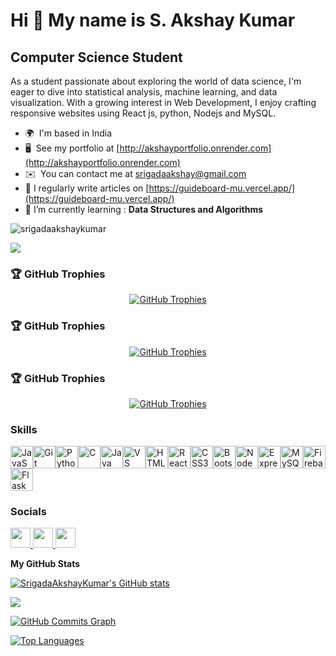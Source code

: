 Hi 👋 My name is S. Akshay Kumar
================================

Computer Science Student
------------------------

As a student passionate about exploring the world of data science, I'm eager to dive into statistical analysis, machine learning, and data visualization. With a growing interest in Web Development, I enjoy crafting responsive websites using React js, python, Nodejs and MySQL.

* 🌍  I'm based in India
* 🖥️  See my portfolio at [http://akshayportfolio.onrender.com](http://akshayportfolio.onrender.com)
* ✉️  You can contact me at [srigadaakshay@gmail.com](mailto:srigadaakshay@gmail.com)
* 📝 I regularly write articles on [https://guideboard-mu.vercel.app/](https://guideboard-mu.vercel.app/)
* 🌱 I’m currently learning : **Data Structures and Algorithms**

<p align="left"> <img src="https://komarev.com/ghpvc/?username=srigadaakshaykumar&label=Profile%20views&color=0e75b6&style=flat" alt="srigadaakshaykumar" /> </p>

<a href="https://www.github.com/SrigadaAkshayKumar" target="_blank" rel="noreferrer"><img
src="https://img.shields.io/github/followers/SrigadaAkshayKumar?logo=github&style=for-the-badge&color=0891b2&labelColor=171717" /></a>

<h3 align="left">🏆 GitHub Trophies</h3>
<p align="center">
  <a href="https://github.com/ryo-ma/github-profile-trophy">
    <img src="https://github-profile-trophy.vercel.app/?username=SrigadaAkshayKumar&theme=gruvbox&no-bg=true&no-frame=true&column=6&exclude_achievements=Issues,Reviews" alt="GitHub Trophies" />
  </a>
</p>


<h3 align="left">🏆 GitHub Trophies</h3>
<p align="center">
  <a href="https://github.com/ryo-ma/github-profile-trophy">
    <img src="https://github-profile-trophy.vercel.app/?username=SrigadaAkshayKumar&theme=gruvbox&no-bg=true&no-frame=true&column=6&row=1" alt="GitHub Trophies" />
  </a>
</p>


<h3 align="left">🏆 GitHub Trophies</h3>
<p align="center">
  <a href="https://github.com/ryo-ma/github-profile-trophy">
    <img src="https://github-profile-trophy.vercel.app/?username=SrigadaAkshayKumar&theme=gruvbox&no-bg=true&no-frame=true&column=6&rank=SSS,SS,S" alt="GitHub Trophies" />
  </a>
</p>


### Skills


<p align="left">
<a href="https://developer.mozilla.org/en-US/docs/Web/JavaScript" target="_blank" rel="noreferrer"><img src="https://raw.githubusercontent.com/danielcranney/readme-generator/main/public/icons/skills/javascript-colored.svg" width="36" height="36" alt="JavaScript" /></a><a href="https://git-scm.com/" target="_blank" rel="noreferrer"><img src="https://raw.githubusercontent.com/danielcranney/readme-generator/main/public/icons/skills/git-colored.svg" width="36" height="36" alt="Git" /></a><a href="https://www.python.org/" target="_blank" rel="noreferrer"><img src="https://raw.githubusercontent.com/danielcranney/readme-generator/main/public/icons/skills/python-colored.svg" width="36" height="36" alt="Python" /></a><a href="https://docs.microsoft.com/en-us/cpp/?view=msvc-170" target="_blank" rel="noreferrer"><img src="https://raw.githubusercontent.com/danielcranney/readme-generator/main/public/icons/skills/c-colored.svg" width="36" height="36" alt="C" /></a><a href="https://www.oracle.com/java/" target="_blank" rel="noreferrer"><img src="https://raw.githubusercontent.com/danielcranney/readme-generator/main/public/icons/skills/java-colored.svg" width="36" height="36" alt="Java" /></a><a href="https://code.visualstudio.com/" target="_blank" rel="noreferrer"><img src="https://raw.githubusercontent.com/danielcranney/readme-generator/main/public/icons/skills/visualstudiocode.svg" width="36" height="36" alt="VS Code" /></a><a href="https://developer.mozilla.org/en-US/docs/Glossary/HTML5" target="_blank" rel="noreferrer"><img src="https://raw.githubusercontent.com/danielcranney/readme-generator/main/public/icons/skills/html5-colored.svg" width="36" height="36" alt="HTML5" /></a><a href="https://reactjs.org/" target="_blank" rel="noreferrer"><img src="https://raw.githubusercontent.com/danielcranney/readme-generator/main/public/icons/skills/react-colored.svg" width="36" height="36" alt="React" /></a><a href="https://www.w3.org/TR/CSS/#css" target="_blank" rel="noreferrer"><img src="https://raw.githubusercontent.com/danielcranney/readme-generator/main/public/icons/skills/css3-colored.svg" width="36" height="36" alt="CSS3" /></a><a href="https://getbootstrap.com/" target="_blank" rel="noreferrer"><img src="https://raw.githubusercontent.com/danielcranney/readme-generator/main/public/icons/skills/bootstrap-colored.svg" width="36" height="36" alt="Bootstrap" /></a><a href="https://nodejs.org/en/" target="_blank" rel="noreferrer"><img src="https://raw.githubusercontent.com/danielcranney/readme-generator/main/public/icons/skills/nodejs-colored.svg" width="36" height="36" alt="NodeJS" /></a><a href="https://expressjs.com/" target="_blank" rel="noreferrer"><img src="https://raw.githubusercontent.com/danielcranney/readme-generator/main/public/icons/skills/express-colored.svg" width="36" height="36" alt="Express" /></a><a href="https://www.mysql.com/" target="_blank" rel="noreferrer"><img src="https://raw.githubusercontent.com/danielcranney/readme-generator/main/public/icons/skills/mysql-colored.svg" width="36" height="36" alt="MySQL" /></a><a href="https://firebase.google.com/" target="_blank" rel="noreferrer"><img src="https://raw.githubusercontent.com/danielcranney/readme-generator/main/public/icons/skills/firebase-colored.svg" width="36" height="36" alt="Firebase" /></a><a href="https://flask.palletsprojects.com/en/2.0.x/" target="_blank" rel="noreferrer"><img src="https://raw.githubusercontent.com/danielcranney/readme-generator/main/public/icons/skills/flask-colored.svg" width="36" height="36" alt="Flask" /></a>
</p>


### Socials

<p align="left"> <a href="https://www.github.com/SrigadaAkshayKumar" target="_blank" rel="noreferrer"> <picture> <source media="(prefers-color-scheme: dark)" srcset="https://raw.githubusercontent.com/danielcranney/readme-generator/main/public/icons/socials/github-dark.svg" /> <source media="(prefers-color-scheme: light)" srcset="https://raw.githubusercontent.com/danielcranney/readme-generator/main/public/icons/socials/github.svg" /> <img src="https://raw.githubusercontent.com/danielcranney/readme-generator/main/public/icons/socials/github.svg" width="32" height="32" /> </picture> </a> <a href="https://www.linkedin.com/in/akshaykumarsrigada" target="_blank" rel="noreferrer"> <picture> <source media="(prefers-color-scheme: dark)" srcset="https://raw.githubusercontent.com/danielcranney/readme-generator/main/public/icons/socials/linkedin-dark.svg" /> <source media="(prefers-color-scheme: light)" srcset="https://raw.githubusercontent.com/danielcranney/readme-generator/main/public/icons/socials/linkedin.svg" /> <img src="https://raw.githubusercontent.com/danielcranney/readme-generator/main/public/icons/socials/linkedin.svg" width="32" height="32" /> </picture> </a> <a href="http://www.medium.com/akshayak8" target="_blank" rel="noreferrer"> <picture> <source media="(prefers-color-scheme: dark)" srcset="https://raw.githubusercontent.com/danielcranney/readme-generator/main/public/icons/socials/medium-dark.svg" /> <source media="(prefers-color-scheme: light)" srcset="https://raw.githubusercontent.com/danielcranney/readme-generator/main/public/icons/socials/medium.svg" /> <img src="https://raw.githubusercontent.com/danielcranney/readme-generator/main/public/icons/socials/medium.svg" width="32" height="32" /> </picture> </a> </p>


<b>My GitHub Stats</b>

<a href="http://www.github.com/SrigadaAkshayKumar"><img src="https://github-readme-stats.vercel.app/api?username=SrigadaAkshayKumar&show_icons=true&hide=issues,contribs&title_color=0891b2&text_color=ffffff&icon_color=0891b2&bg_color=171717&hide_border=true&show_icons=true" alt="SrigadaAkshayKumar's GitHub stats" /></a>

<a href="http://www.github.com/SrigadaAkshayKumar"><img src="https://github-readme-streak-stats.herokuapp.com/?user=SrigadaAkshayKumar&stroke=ffffff&background=171717&ring=0891b2&fire=0891b2&currStreakNum=ffffff&currStreakLabel=0891b2&sideNums=ffffff&sideLabels=ffffff&dates=ffffff&hide_border=true" /></a>

<a href="http://www.github.com/SrigadaAkshayKumar">
  <img src="https://github-readme-activity-graph.vercel.app/graph?username=SrigadaAkshayKumar&bg_color=171717&color=ffffff&line=0891b2&point=ffffff&area_color=171717&area=true&hide_border=true&custom_title=GitHub%20Commits%20Graph" alt="GitHub Commits Graph" />
</a>

<a href="https://github.com/SrigadaAkshayKumar" align="left"><img src="https://github-readme-stats.vercel.app/api/top-langs/?username=SrigadaAkshayKumar&langs_count=10&title_color=0891b2&text_color=ffffff&icon_color=0891b2&bg_color=171717&hide_border=true&locale=en&custom_title=Top%20%Languages" alt="Top Languages" /></a>
